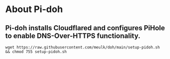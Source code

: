 # About Pi-doh 

## Pi-doh installs Cloudflared and configures PiHole to enable DNS-Over-HTTPS functionality.



`wget https://raw.githubusercontent.com/meulk/doh/main/setup-pidoh.sh && chmod 755 setup-pidoh.sh`
